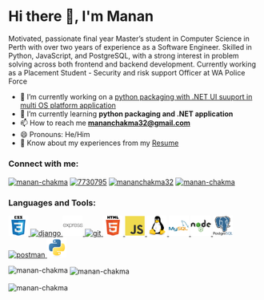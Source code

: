 <h1 align="left">Hi there 👋, I'm Manan</h1>
<p>
Motivated, passionate final year Master’s student in Computer Science in Perth with over two years of
experience as a Software Engineer. Skilled in Python, JavaScript, and PostgreSQL, with a strong
interest in problem solving across both frontend and backend development. Currently working as a 
Placement Student - Security and risk support Officer at WA Police Force

</p>

- 🔭 I’m currently working on a [python packaging with .NET UI suuport in multi OS platform application](todo)
- 🌱 I’m currently learning **python packaging and .NET application**
- 📫 How to reach me **mananchakma32@gmail.com**
- 😄 Pronouns: He/Him
- 📄 Know about my experiences from my [Resume](https://drive.google.com/file/d/1Jbo5jYlTSDA0YHj94_0mk-L0a6CaqobW/view?usp=sharing)

<h3 align="left">Connect with me:</h3>
<p align="left">
<a href="https://linkedin.com/in/manan-chakma" target="blank"><img align="center" src="https://raw.githubusercontent.com/rahuldkjain/github-profile-readme-generator/master/src/images/icons/Social/linked-in-alt.svg" alt="manan-chakma" height="30" width="40" /></a>
<a href="https://stackoverflow.com/users/7730795" target="blank"><img align="center" src="https://raw.githubusercontent.com/rahuldkjain/github-profile-readme-generator/master/src/images/icons/Social/stack-overflow.svg" alt="7730795" height="30" width="40" /></a>
<a href="https://www.hackerrank.com/mananchakma32" target="blank"><img align="center" src="https://raw.githubusercontent.com/rahuldkjain/github-profile-readme-generator/master/src/images/icons/Social/hackerrank.svg" alt="mananchakma32" height="30" width="40" /></a>
<a href="https://www.leetcode.com/manan-chakma" target="blank"><img align="center" src="https://raw.githubusercontent.com/rahuldkjain/github-profile-readme-generator/master/src/images/icons/Social/leet-code.svg" alt="manan-chakma" height="30" width="40" /></a>
</p>

<h3 align="left">Languages and Tools:</h3>
<p align="left"> <a href="https://www.w3schools.com/css/" target="_blank" rel="noreferrer"> <img src="https://raw.githubusercontent.com/devicons/devicon/master/icons/css3/css3-original-wordmark.svg" alt="css3" width="40" height="40"/> </a> <a href="https://www.djangoproject.com/" target="_blank" rel="noreferrer"> <img src="https://cdn.worldvectorlogo.com/logos/django.svg" alt="django" width="40" height="40"/> </a> <a href="https://expressjs.com" target="_blank" rel="noreferrer"> <img src="https://raw.githubusercontent.com/devicons/devicon/master/icons/express/express-original-wordmark.svg" alt="express" width="40" height="40"/> </a> <a href="https://git-scm.com/" target="_blank" rel="noreferrer"> <img src="https://www.vectorlogo.zone/logos/git-scm/git-scm-icon.svg" alt="git" width="40" height="40"/> </a> <a href="https://www.w3.org/html/" target="_blank" rel="noreferrer"> <img src="https://raw.githubusercontent.com/devicons/devicon/master/icons/html5/html5-original-wordmark.svg" alt="html5" width="40" height="40"/> </a> <a href="https://developer.mozilla.org/en-US/docs/Web/JavaScript" target="_blank" rel="noreferrer"> <img src="https://raw.githubusercontent.com/devicons/devicon/master/icons/javascript/javascript-original.svg" alt="javascript" width="40" height="40"/> </a> <a href="https://www.linux.org/" target="_blank" rel="noreferrer"> <img src="https://raw.githubusercontent.com/devicons/devicon/master/icons/linux/linux-original.svg" alt="linux" width="40" height="40"/> </a> <a href="https://www.mysql.com/" target="_blank" rel="noreferrer"> <img src="https://raw.githubusercontent.com/devicons/devicon/master/icons/mysql/mysql-original-wordmark.svg" alt="mysql" width="40" height="40"/> </a> <a href="https://nodejs.org" target="_blank" rel="noreferrer"> <img src="https://raw.githubusercontent.com/devicons/devicon/master/icons/nodejs/nodejs-original-wordmark.svg" alt="nodejs" width="40" height="40"/> </a> <a href="https://www.postgresql.org" target="_blank" rel="noreferrer"> <img src="https://raw.githubusercontent.com/devicons/devicon/master/icons/postgresql/postgresql-original-wordmark.svg" alt="postgresql" width="40" height="40"/> </a> <a href="https://postman.com" target="_blank" rel="noreferrer"> <img src="https://www.vectorlogo.zone/logos/getpostman/getpostman-icon.svg" alt="postman" width="40" height="40"/> </a> <a href="https://www.python.org" target="_blank" rel="noreferrer"> <img src="https://raw.githubusercontent.com/devicons/devicon/master/icons/python/python-original.svg" alt="python" width="40" height="40"/> </a> </p>

<p><img align="left" src="https://github-readme-stats.vercel.app/api/top-langs?username=manan-chakma&show_icons=true&locale=en&layout=compact" alt="manan-chakma" /></p>

<p>&nbsp;<img align="center" src="https://github-readme-stats.vercel.app/api?username=manan-chakma&show_icons=true&locale=en" alt="manan-chakma" /></p>

<p><img align="center" src="https://github-readme-streak-stats.herokuapp.com/?user=manan-chakma&" alt="manan-chakma" /></p>

